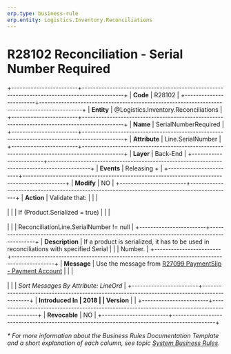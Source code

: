 ```yaml
---
erp.type: business-rule
erp.entity: Logistics.Inventory.Reconciliations
---
```


# R28102 Reconciliation - Serial Number Required
+------------------------+---------------------------------------------------------------------------------------------+
| **Code**               | R28102                                                                                      |
+------------------------+---------------------------------------------------------------------------------------------+
| **Entity**             | @Logistics.Inventory.Reconciliations                                                        |
+------------------------+---------------------------------------------------------------------------------------------+
| **Name**               | SerialNumberRequired                                                                        |
+------------------------+---------------------------------------------------------------------------------------------+
| **Attribute**          | Line.SerialNumber                                                                           |
+------------------------+---------------------------------------------------------------------------------------------+
| **Layer**              | Back-End                                                                                    |
+------------------------+---------------------------------------------------------------------------------------------+
| **Events**             | Releasing +                                                                                 |
+------------------------+---------------------------------------------------------------------------------------------+
| **Modify**             | NO                                                                                          |
+------------------------+---------------------------------------------------------------------------------------------+
| **Action**             | Validate that:                                                                              |
|                        | <br/><br/>                                                                                  |
|                        | If (Product.Serialized = true)                                                              |
|                        | <br/><br/>                                                                                  |
|                        | ReconciliationLine.SerialNumber != null                                                     |
+------------------------+---------------------------------------------------------------------------------------------+
| **Description**        | If a product is serialized, it has to be used in reconciliations with specified Serial      |
|                        | Number.                                                                                     |
+------------------------+---------------------------------------------------------------------------------------------+
| **Message**            | Use the message from [R27099 PaymentSlip - Payment Account](R27099.md)                      |
|                        | <br/><br/>                                                                                  |
|                        | *Sort Messages By Attribute: LineOrd*                                                       |
+------------------------+---------------------------------------------------------------------------------------------+
| **Introduced In        | 2018                                                                                        |
| Version**              |                                                                                             |
+------------------------+---------------------------------------------------------------------------------------------+
| **Revocable**          | NO                                                                                          |
+------------------------+---------------------------------------------------------------------------------------------+

*\* For more information about the Business Rules Documentation Template and a short explanation of each column, see
topic [System Business Rules](../templates/template-description-system-business-rules.md).*
